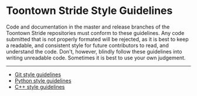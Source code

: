 Toontown Stride Style Guidelines
==================================
Code and documentation in the master and release branches of the Toontown Stride repositories must conform to these guidelines. Any code submitted that is not properly formated will be rejected, as it is best to keep a readable, and consistent style for future contributors to read, and understand the code. Don't, however, blindly follow these guidelines into writing unreadable code. Sometimes it is best to use your own judgement.

- - -

* [Git style guidelines](git-style.md)
* [Python style guidelines](python-style.md)
* [C++ style guidelines](cxx-style.md)
